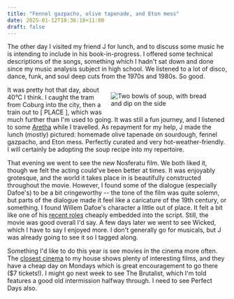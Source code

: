 ```yaml
---
title: "Fennel gazpacho, olive tapenade, and Eton mess"
date: 2025-01-12T18:36:18+11:00
draft: false
---
```


The other day I visited my friend J for lunch, and to discuss some music he is intending to include in his book-in-progress. I offered some technical descriptions of the songs, something which I hadn't sat down and done since my music analysis subject in high school. We listened to a lot of disco, dance, funk, and soul deep cuts from the 1970s and 1980s. So good. 

<figure class="image" style="width:45%;float:right;margin-left:2ch;">
  <div class="inner">
    <img src="/img/fennel-gazpacho-1.jpeg" alt="Two bowls of soup, with bread and dip on the side">
  </div>
</figure>

It was pretty hot that day, about 40&deg;C I think. I caught the tram from Coburg into the city, then a train out to [ PLACE ], which was much further than I'm used to going. It was still a fun journey, and I listened to some [Aretha](https://youtu.be/pMgkFU3Y3lY?si=Sw8DR5vPa2w2qPoL) while I travelled. As repayment for my help, J made the lunch (mostly) pictured: homemade olive tapenade on sourdough, fennel gazpacho, and Eton mess. Perfectly curated and very hot-weather-friendly. I will certainly be adopting the soup recipe into my repertoire. 

That evening we went to see the new Nosferatu film. We both liked it, though we felt the acting could've been better at times. It was enjoyably grotesque, and the world it takes place in is beautifully constructed throughout the movie. However, I found some of the dialogue (especially Dafoe's) to be a bit cringeworthy -- the tone of the film was quite solemn, but parts of the dialogue made it feel like a caricature of the 19th century, or something. I found Willem Dafoe's character a little out of place. It felt a bit like one of his [recent roles](https://aframe.oscars.org/news/post/willem-dafoe-poor-things-interview) cheaply embedded into the script. Still, the movie was good overall I'd say. A few days later we went to see Wicked, which I have to say I enjoyed more. I don't generally go for musicals, but J was already going to see it so I tagged along.

Something I'd like to do this year is see movies in the cinema more often. The [closest cinema](https://www.cinemanova.com.au) to my house shows plenty of interesting films, and they have a cheap day on Mondays which is great encouragement to go there ($7 tickets!). I might go next week to see The Brutalist, which I'm told features a good old intermission halfway through. I need to see Perfect Days also. 
